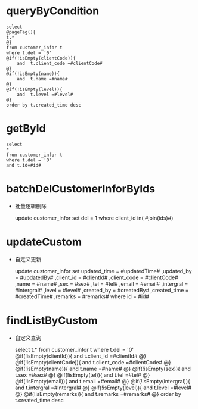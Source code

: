 queryByCondition
===


    select 
    @pageTag(){
    t.*
    @}
    from customer_infor t
    where t.del = '0'  
    @if(!isEmpty(clientCode)){
        and  t.client_code =#clientCode#
    @}
    @if(!isEmpty(name)){
        and  t.name =#name#
    @}
    @if(!isEmpty(level)){
        and  t.level =#level#
    @}
    order by t.created_time desc
    
    
    
getById
===

    select
    *
    from customer_infor t
    where t.del = '0'
    and t.id=#id#



batchDelCustomerInforByIds
===

* 批量逻辑删除

    update customer_infor set del = 1 where client_id  in( #join(ids)#)
    


updateCustom
===

* 自定义更新

    update customer_infor 
    set 
        updated_time = #updatedTime#
        ,updated_by = #updatedBy#
                ,client_id = #clientId#
                ,client_code = #clientCode#
                ,name = #name#
                ,sex = #sex#
                ,tel = #tel#
                ,email = #email#
                ,intergral = #intergral#
                ,level = #level#
                ,created_by = #createdBy#
                ,created_time = #createdTime#
                ,remarks = #remarks#
    where id  = #id#
    
    
    
findListByCustom
===

* 自定义查询


    select 
    t.*
    from customer_infor t
    where t.del = '0'  
    @if(!isEmpty(clientId)){
        and  t.client_id =#clientId#
    @}
    @if(!isEmpty(clientCode)){
        and  t.client_code =#clientCode#
    @}
    @if(!isEmpty(name)){
        and  t.name =#name#
    @}
    @if(!isEmpty(sex)){
        and  t.sex =#sex#
    @}
    @if(!isEmpty(tel)){
        and  t.tel =#tel#
    @}
    @if(!isEmpty(email)){
        and  t.email =#email#
    @}
    @if(!isEmpty(intergral)){
        and  t.intergral =#intergral#
    @}
    @if(!isEmpty(level)){
        and  t.level =#level#
    @}
    @if(!isEmpty(remarks)){
        and  t.remarks =#remarks#
    @}
    order by t.created_time desc